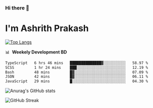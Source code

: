 ### Hi there 👋
# I'm Ashrith Prakash

[![Top Langs](https://github-readme-stats.vercel.app/api/top-langs/?username=xxcheckmatexx&count_private=true&include_all_commits=true&show_icons=true&line_height=20&title_color=FFFFFF&icon_color=FFFFFF&text_color=FFFFFF&bg_color=0D1117&langs_count=8)](https://github.com/anuraghazra/github-readme-stats)

📊 &nbsp;**Weekely Development BD**

<!--START_SECTION:waka-->

```txt
TypeScript   6 hrs 46 mins   ██████████████▓░░░░░░░░░░   58.97 %
SCSS         1 hr 24 mins    ███░░░░░░░░░░░░░░░░░░░░░░   12.19 %
Bash         48 mins         █▓░░░░░░░░░░░░░░░░░░░░░░░   07.09 %
JSON         42 mins         █▓░░░░░░░░░░░░░░░░░░░░░░░   06.11 %
JavaScript   29 mins         █░░░░░░░░░░░░░░░░░░░░░░░░   04.30 %
```

<!--END_SECTION:waka-->

![Anurag's GitHub stats](https://github-readme-stats.vercel.app/api?username=xxcheckmatexx&count_private=true&show_icons=true&theme=merko)  

![GitHub Streak](http://github-readme-streak-stats.herokuapp.com?user=xxcheckmatexx&theme=merko&hide_border=true&date_format=M%20j%5B%2C%20Y%5D&fire=DD0E0B)
<br/>
